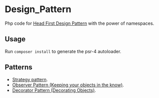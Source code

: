 # Design_Pattern
Php code for [Head First Design Pattern](https://www.amazon.com/Head-First-Design-Patterns-Brain-Friendly/dp/0596007124) with the power of namespaces.

## Usage
Run `composer install` to generate the psr-4 autoloader.

## Patterns
+   [Strategy pattern](https://github.com/aa-ahmed-aa/Design_Pattern/tree/master/Strategy%20pattern).
+   [Observer Pattern (Keeping your objects in the know)](https://github.com/aa-ahmed-aa/Design_Pattern/tree/master/Observer%20pattern).
+   [Decorator Pattern (Decorating Objects)](https://github.com/aa-ahmed-aa/Design_Pattern/tree/master/Decorator%20pattern).